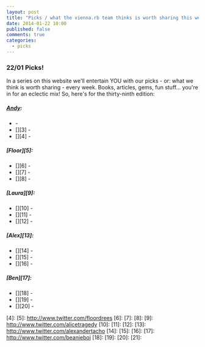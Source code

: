 ```yaml
---
layout: post
title: "Picks / what the vienna.rb team thinks is worth sharing this week"
date: 2014-01-22 10:00
published: false
comments: true
categories:
  - picks
---
```


### 22/01 Picks!

In a series on this website we'll entertain YOU with our picks - or: what we think is worth sharing - every week.
Books, articles, gems, fun stuff... you're in for an eclectic mix! So, here's for the thirty-ninth edition:

##### [Andy][1]:
  - [][2] - 
  - [][3] - 
  - [][4] - 

##### [Floor][5]:
  - [][6] - 
  - [][7] - 
  - [][8] - 

##### [Laura][9]:
  - [][10] - 
  - [][11] - 
  - [][12] - 

##### [Alex][13]:
  - [][14] - 
  - [][15] - 
  - [][16] - 

##### [Ben][17]:
  - [][18] - 
  - [][19] - 
  - [][20] -

[1]: http://www.twitter.com/pxlpnk
[2]: 
[3]: 
[4]: 
[5]: http://www.twitter.com/floordrees
[6]: 
[7]: 
[8]: 
[9]: http://www.twitter.com/alicetragedy
[10]: 
[11]: 
[12]: 
[13]: http://www.twitter.com/alexandertacho
[14]: 
[15]: 
[16]: 
[17]: http://www.twitter.com/beanieboi
[18]: 
[19]: 
[20]: 
[21]:
